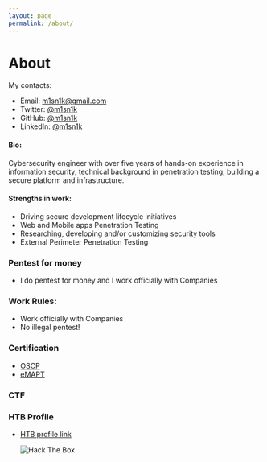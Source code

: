 ```yaml
---
layout: page
permalink: /about/
---
```


<html>
<head>

<meta property="og:image" content="https://m1sn1k.github.io/about.jpg"></meta>
<link rel="stylesheet" type="text/css" href="https://m1sn1k.github.io/styles.css">
</head>

<body id="preview">
<h1 class="post-title">About</h1>

<p>My contacts:</p>

<ul>
<li>Email: <a href="mailto:m1sn1k@gmail.com">m1sn1k@gmail.com</a></li>
<li>Twitter: <a href="https://twitter.com/m1sn1k">@m1sn1k</a></li>
<li>GitHub: <a href="https://github.com/m1sn1k">@m1sn1k</a></li>
<li>LinkedIn: <a href="https://www.linkedin.com/in/m1sn1k/">@m1sn1k</a></li>
</ul>

<h4 class="has-line-data" data-line-start="6" data-line-end="7">Bio:</h4>
<p class="has-line-data" data-line-start="4" data-line-end="5">Cybersecurity engineer with over five years of hands-on experience in information security, technical background in penetration testing, building a secure platform and infrastructure.</p>
<h4 class="has-line-data" data-line-start="6" data-line-end="7">Strengths in work:</h4>
<ul>
<li class="has-line-data" data-line-start="8" data-line-end="9">Driving secure development lifecycle initiatives</li>
<li class="has-line-data" data-line-start="9" data-line-end="10">Web and Mobile apps Penetration Testing</li>
<li class="has-line-data" data-line-start="10" data-line-end="11">Researching, developing and/or customizing security tools</li>
<li class="has-line-data" data-line-start="11" data-line-end="12">External Perimeter Penetration Testing</li>
</ul>
<h3 class="code-line" data-line-start=12 data-line-end=13><a id="Pentest_for_money_12"></a>Pentest for money</h3>
<ul>
<li class="has-line-data" data-line-start="14" data-line-end="16">I do pentest for money and I work officially with Companies</li>
</ul>
<h3 class="code-line" data-line-start=16 data-line-end=17><a id="Work_Rules_16"></a>Work Rules:</h3>
<ul>
<li class="has-line-data" data-line-start="17" data-line-end="18">Work officially with Companies</li>
<li class="has-line-data" data-line-start="18" data-line-end="20">No illegal pentest!</li>
</ul>
<h3 class="code-line" data-line-start=20 data-line-end=21><a id="Certification_20"></a>Certification</h3>
<ul>
<li class="has-line-data" data-line-start="22" data-line-end="23"><a href="https://www.offensive-security.com/pwk-oscp/">OSCP</a></li>
<li class="has-line-data" data-line-start="23" data-line-end="25"><a href="https://elearnsecurity.com/product/emapt-certification/">eMAPT</a></li>
</ul>
<h3 class="code-line" data-line-start=20 data-line-end=21><a id="CTF"></a>CTF</h3>
<h3 class="code-line" data-line-start=0 data-line-end=1><a id="HTB Profile"></a>HTB Profile</h3>
<ul>
<li class="has-line-data" data-line-start="22" data-line-end="23"><a href="https://www.hackthebox.eu/home/users/profile/576">HTB profile link</a></li>

<p class="has-line-data" data-line-start="2" data-line-end="3"><img src="http://www.hackthebox.eu/badge/image/576" 
alt="Hack The Box"></p>
</ul>
</body>
</html>